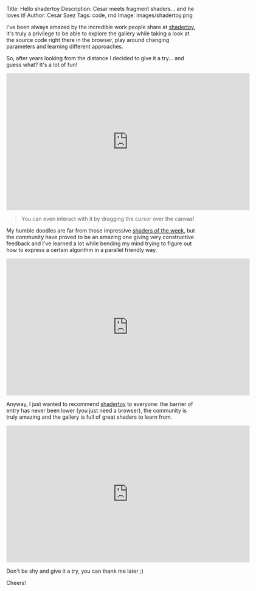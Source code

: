 Title: Hello shadertoy
Description: Cesar meets fragment shaders... and he loves it!
Author: Cesar Saez
Tags: code, rnd
Image: images/shadertoy.png

I've been always amazed by the incredible work people share at [shadertoy](shadertoy.com), it's
truly a privilege to be able to explore the gallery while taking a look at the source code right
there in the browser, play around changing parameters and learning different approaches.

So, after years looking from the distance I decided to give it a try... and guess what? It's a
lot of fun!

<iframe width="640" height="360" frameborder="0" src="https://www.shadertoy.com/embed/Md3cW7?gui=true&t=10&paused=false&muted=false" allowfullscreen></iframe>

> You can even interact with it by dragging the cursor over the canvas!


My humble doodles are far from those impressive [shaders of the week](https://www.shadertoy.com/playlist/week),
but the community have proved to be an amazing one giving very constructive feedback and I've learned
a lot while bending my mind trying to figure out how to express a certain algorithm in a parallel
friendly way.

<iframe width="640" height="360" frameborder="0" src="https://www.shadertoy.com/embed/MtXyWX?gui=true&t=10&paused=false&muted=false" allowfullscreen></iframe>


Anyway, I just wanted to recommend [shadertoy](www.shadertoy.com) to everyone: the barrier of entry
has never been lower (you just need a browser), the community is truly amazing and the gallery is
full of great shaders to learn from.

<iframe width="640" height="360" frameborder="0" src="https://www.shadertoy.com/embed/XtXyzM?gui=true&t=10&paused=false&muted=false" allowfullscreen></iframe>


Don't be shy and give it a try, you can thank me later ;)

Cheers!
